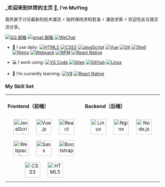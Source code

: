 <link rel="stylesheet" type="text/css" href="./beautiful.css">

### _欢迎来到炑焽的主页 👋, I'm MuYing

我热衷于讨论最新的技术潮流 ⚡ 始终保持求知若渴 ⚡ 谦逊求索 ⚡ 欢迎在此与我交流分享。

[![QQ 邮箱](https://img.shields.io/badge/-163%20Mail-FC1F1F?style=plastic&link=mailto:find_onepiece@163.com)]()
[![gmail 邮箱](https://img.shields.io/badge/Gmail-D14836?logo=gmail&logoColor=white)]()
[![WeChat](https://img.shields.io/badge/WeChat-07C160?logo=wechat&logoColor=white)]()

- 🚀 I use daily:
  [![HTML5](https://img.shields.io/badge/-HTML5-E34F26?style=plastic&logo=html5&logoColor=white)]()
  [![CSS3](https://img.shields.io/badge/-CSS3-1572B6?style=plastic&logo=css3)]()
  [![JavaScript](https://img.shields.io/badge/JavaScript-000000?logo=JavaScript&logoColor=FFCA28)]()
  [![Vue](https://img.shields.io/badge/Vue.js-35495E?logo=vue.js&logoColor=4FC08D)]()
  [![Git](https://img.shields.io/badge/-Git-000000?logo=git&logoColor=FF7043)]()
  [![Shell](https://img.shields.io/badge/-Shell-4EC422?logo=Shell&logoColor=FF7043)]()
  [![Nginx](https://img.shields.io/badge/-Nginx-F6C915?logo=nginx&logoColor=029137)]()
  [![Webpack](https://img.shields.io/badge/-webpack-2B3A42?logo=webpack&logoColor=75AFCC)]()
  [![NPM](https://img.shields.io/badge/-NPM-2875E3?logo=npm&logoColor=029137)]()
  [![React Native](https://img.shields.io/badge/React_Native-20232A?logo=react&logoColor=61DAFB)]()
  
- 💻  I work using:
  [![VS Code](https://img.shields.io/badge/-VS%20Code-007ACC?style=plastic&logo=visual-studio-code)]()
  [![Gitee](https://img.shields.io/badge/-Gitee-A80025?logo=gitee&logoColor=F16061)]()
  [![GitHub](https://img.shields.io/badge/-GitHub-181717?style=plastic&logo=github)]()
  [![Linux](https://img.shields.io/badge/-Linux-F16061?logo=linux&logoColor=000)]()

- 🌱 I’m currently learning:
  [![V8](https://img.shields.io/badge/-V8-3DDC84?logo=v8&logoColor=4788F4)]()
  [![React Native](https://img.shields.io/badge/React_Native-20232A?logo=react&logoColor=61DAFB)]()

### My Skill Set
<table><tr><td valign="top" width="50%">

#### Frontend（前端）
<div align="center">
<img style="margin: 10px" src="http://118.178.232.152:8001/assets/git_svg/js_icon.svg" alt="JavaScript" height="50" />
<img style="margin: 10px" src="https://profilinator.rishav.dev/skills-assets/vuejs-original-wordmark.svg" alt="Vue.js" height="50" />
<img style="margin: 10px" src="https://profilinator.rishav.dev/skills-assets/react-original-wordmark.svg" alt="React" height="50" />
<img style="margin: 10px" src="https://profilinator.rishav.dev/skills-assets/webpack-original.svg" alt="Webpack" height="50" />
<img style="margin: 10px" src="https://profilinator.rishav.dev/skills-assets/sass-original.svg" alt="Sass" height="50" />
<img style="margin: 10px" src="https://profilinator.rishav.dev/skills-assets/bootstrap-plain.svg" alt="Bootstrap" height="50" />
<img style="margin: 10px" src="https://profilinator.rishav.dev/skills-assets/css3-original-wordmark.svg" alt="CSS3" height="50" />
<img style="margin: 10px" src="https://profilinator.rishav.dev/skills-assets/html5-original-wordmark.svg" alt="HTML5" height="50" />
</div>

</td>
<td valign="top" width="50%">

#### Backend（后端）
<div align="center">
<img style="margin: 10px" src="https://profilinator.rishav.dev/skills-assets/linux-original.svg" alt="Linux" height="50" />
<img style="margin: 10px" src="https://profilinator.rishav.dev/skills-assets/nginx-original.svg" alt="Nginx" height="50" />
<img style="margin: 10px" src="https://profilinator.rishav.dev/skills-assets/nodejs-original-wordmark.svg" alt="Node.js" height="50" />
</div>
